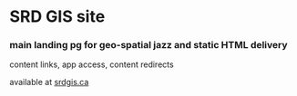 <h1>SRD GIS site</h1>
<h3>main landing pg for geo-spatial jazz and static HTML delivery</h3>
<p>content links, app access, content redirects</p>
<p>available at <a href="http://srdgis.ca">srdgis.ca</a></p>

